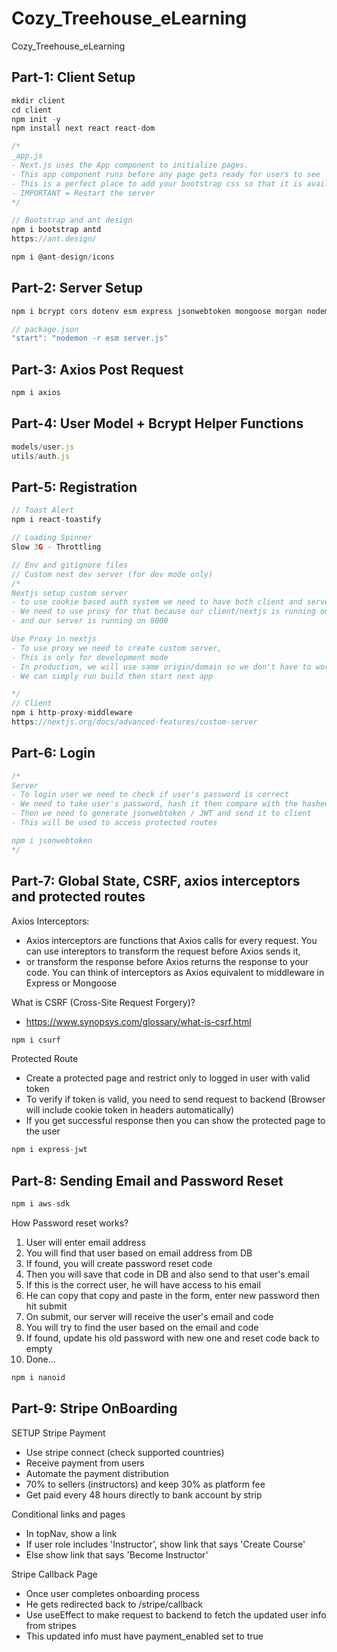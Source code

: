 # Cozy_Treehouse_eLearning
Cozy_Treehouse_eLearning

## Part-1: Client Setup
```javascript
mkdir client
cd client
npm init -y
npm install next react react-dom

/*
_app.js
- Next.js uses the App component to initialize pages.
- This app component runs before any page gets ready for users to see
- This is a perfect place to add your bootstrap css so that it is available for the
- IMPORTANT = Restart the server
*/

// Bootstrap and ant design
npm i bootstrap antd
https://ant.design/

npm i @ant-design/icons
```
## Part-2: Server Setup
```javascript
npm i bcrypt cors dotenv esm express jsonwebtoken mongoose morgan nodemon

// package.json
"start": "nodemon -r esm server.js"
```
## Part-3: Axios Post Request
```javascript
npm i axios
```

## Part-4: User Model + Bcrypt Helper Functions
```javascript
models/user.js
utils/auth.js
```

## Part-5: Registration
```javascript
// Toast Alert
npm i react-toastify

// Loading Spinner
Slow 3G - Throttling

// Env and gitignore files
// Custom next dev server (for dev mode only)
/*
Nextjs setup custom server
- to use cookie based auth system we need to have both client and server running on same origin/domain
- We need to use proxy for that because our client/nextjs is running on 3000
- and our server is running on 8000

Use Proxy in nextjs
- To use proxy we need to create custom server,
- This is only for development mode
- In production, we will use same origin/domain so we don't have to worry about it.
- We can simply run build then start next app

*/
// Client 
npm i http-proxy-middleware
https://nextjs.org/docs/advanced-features/custom-server
```
## Part-6: Login
```javascript
/*
Server
- To login user we need to check if user's password is correct
- We need to take user's password, hash it then compare with the hashed password with the saved one
- Then we need to generate jsonwebtoken / JWT and send it to client
- This will be used to access protected routes

npm i jsonwebtoken
*/
```

## Part-7: Global State, CSRF, axios interceptors and protected routes
Axios Interceptors:
- Axios interceptors are functions that Axios calls for every request. You can use intereptors to transform the request before Axios sends it,
- or transform the response before Axios returns the response to your code. You can think of interceptors as Axios equivalent to middleware in Express or Mongoose

What is CSRF (Cross-Site Request Forgery)?
- https://www.synopsys.com/glossary/what-is-csrf.html
```javascript
npm i csurf
```

Protected Route
- Create a protected page and restrict only to logged in user with valid token
- To verify if token is valid, you need to send request to backend (Browser will include cookie token in headers automatically)
- If you get successful response then you can show the protected page to the user
```javascript
npm i express-jwt
```

## Part-8: Sending Email and Password Reset
```javascript
npm i aws-sdk

```
How Password reset works?
1. User will enter email address
2. You will find that user based on email address from DB
3. If found, you will create password reset code
4. Then you will save that code in DB and also send to that user's email
5. If this is the correct user, he will have access to his email
6. He can copy that copy and paste in the form, enter new password then hit submit
7. On submit, our server will receive the user's email and code
8. You will try to find the user based on the email and code
9. If found, update his old password with new one and reset code back to empty
10. Done...

```javascript
npm i nanoid
```

## Part-9: Stripe OnBoarding
SETUP Stripe Payment
- Use stripe connect (check supported countries)
- Receive payment from users
- Automate the payment distribution
- 70% to sellers (instructors) and keep 30% as platform fee
- Get paid every 48 hours directly to bank account by strip

Conditional links and pages
- In topNav, show a link
- If user role includes 'Instructor', show link that says 'Create Course'
- Else show link that says 'Become Instructor'

Stripe Callback Page
- Once user completes onboarding process
- He gets redirected back to /stripe/callback
- Use useEffect to make request to backend to fetch the updated user info from stripes
- This updated info must have payment_enabled set to true 